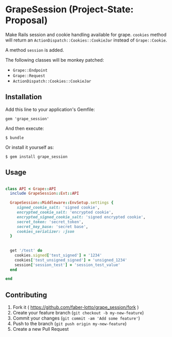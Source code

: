 # GrapeSession (Project-State: Proposal)

Make Rails session and cookie handling available for grape. `cookies` method 
will return an `ActionDispatch::Cookies::CookieJar` instead of `Grape::Cookie`.

A method `session` is added.

The following classes will be monkey patched:

* `Grape::Endpoint`
* `Grape::Request`
* `ActionDispatch::Cookies::CookieJar`


## Installation

Add this line to your application's Gemfile:

    gem 'grape_session'

And then execute:

    $ bundle

Or install it yourself as:

    $ gem install grape_session

## Usage

```ruby

class API < Grape::API
  include GrapeSession::Ext::API

  GrapeSession::Middleware::EnvSetup.settings {
     signed_cookie_salt: 'signed cookie',
     encrypted_cookie_salt: 'encrypted cookie',
     encrypted_signed_cookie_salt: 'signed encrypted cookie',
     secret_token: 'secret_token',
     secret_key_base: 'secret base',
     cookies_serializer: :json
  }
  
  
  get '/test' do
    cookies.signed['test_signed'] = '1234'
    cookies['test_unsigned_signed'] = 'unsigned_1234'
    session['session_test'] = 'session_test_value'
  end

end


```

## Contributing

1. Fork it ( https://github.com/faber-lotto/grape_session/fork )
2. Create your feature branch (`git checkout -b my-new-feature`)
3. Commit your changes (`git commit -am 'Add some feature'`)
4. Push to the branch (`git push origin my-new-feature`)
5. Create a new Pull Request
